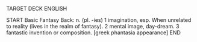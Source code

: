 TARGET DECK
ENGLISH

START
Basic
Fantasy
Back: n. (pl. -ies) 1 imagination, esp. When unrelated to reality (lives in the realm of fantasy). 2 mental image, day-dream. 3 fantastic invention or composition. [greek phantasia appearance]
END
